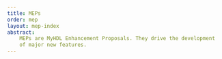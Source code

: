 ```yaml
---
title: MEPs 
order: mep
layout: mep-index
abstract:
    MEPs are MyHDL Enhancement Proposals. They drive the development
    of major new features.
---
```

